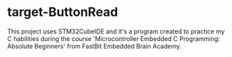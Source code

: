 # target-ButtonRead
This project uses STM32CubeIDE and it's a program created to practice my C habilities during the course 'Microcontroller Embedded C Programming: Absolute Beginners' from FastBit Embedded Brain Academy.
